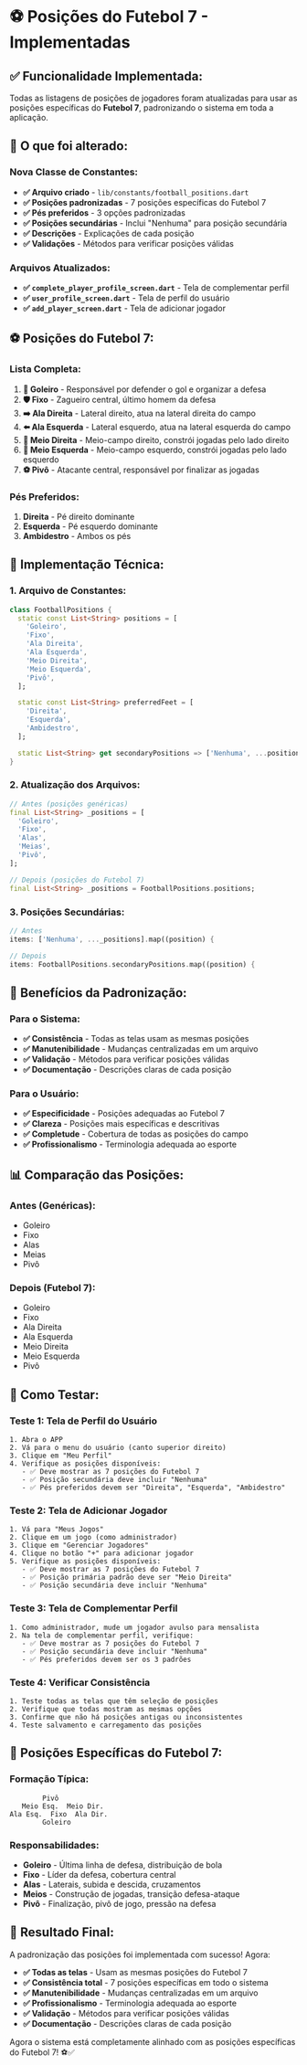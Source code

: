 # ⚽ Posições do Futebol 7 - Implementadas

## ✅ **Funcionalidade Implementada:**

Todas as listagens de posições de jogadores foram atualizadas para usar as posições específicas do **Futebol 7**, padronizando o sistema em toda a aplicação.

## 🎯 **O que foi alterado:**

### **Nova Classe de Constantes:**
- **✅ Arquivo criado** - `lib/constants/football_positions.dart`
- **✅ Posições padronizadas** - 7 posições específicas do Futebol 7
- **✅ Pés preferidos** - 3 opções padronizadas
- **✅ Posições secundárias** - Inclui "Nenhuma" para posição secundária
- **✅ Descrições** - Explicações de cada posição
- **✅ Validações** - Métodos para verificar posições válidas

### **Arquivos Atualizados:**
- **✅ `complete_player_profile_screen.dart`** - Tela de complementar perfil
- **✅ `user_profile_screen.dart`** - Tela de perfil do usuário
- **✅ `add_player_screen.dart`** - Tela de adicionar jogador

## ⚽ **Posições do Futebol 7:**

### **Lista Completa:**
1. **🥅 Goleiro** - Responsável por defender o gol e organizar a defesa
2. **🛡️ Fixo** - Zagueiro central, último homem da defesa
3. **➡️ Ala Direita** - Lateral direito, atua na lateral direita do campo
4. **⬅️ Ala Esquerda** - Lateral esquerdo, atua na lateral esquerda do campo
5. **🔄 Meio Direita** - Meio-campo direito, constrói jogadas pelo lado direito
6. **🔄 Meio Esquerda** - Meio-campo esquerdo, constrói jogadas pelo lado esquerdo
7. **⚽ Pivô** - Atacante central, responsável por finalizar as jogadas

### **Pés Preferidos:**
1. **Direita** - Pé direito dominante
2. **Esquerda** - Pé esquerdo dominante
3. **Ambidestro** - Ambos os pés

## 🔧 **Implementação Técnica:**

### **1. Arquivo de Constantes:**
```dart
class FootballPositions {
  static const List<String> positions = [
    'Goleiro',
    'Fixo',
    'Ala Direita',
    'Ala Esquerda', 
    'Meio Direita',
    'Meio Esquerda',
    'Pivô',
  ];

  static const List<String> preferredFeet = [
    'Direita',
    'Esquerda',
    'Ambidestro',
  ];

  static List<String> get secondaryPositions => ['Nenhuma', ...positions];
}
```

### **2. Atualização dos Arquivos:**
```dart
// Antes (posições genéricas)
final List<String> _positions = [
  'Goleiro',
  'Fixo',
  'Alas',
  'Meias',
  'Pivô',
];

// Depois (posições do Futebol 7)
final List<String> _positions = FootballPositions.positions;
```

### **3. Posições Secundárias:**
```dart
// Antes
items: ['Nenhuma', ..._positions].map((position) {

// Depois
items: FootballPositions.secondaryPositions.map((position) {
```

## 🎨 **Benefícios da Padronização:**

### **Para o Sistema:**
- **✅ Consistência** - Todas as telas usam as mesmas posições
- **✅ Manutenibilidade** - Mudanças centralizadas em um arquivo
- **✅ Validação** - Métodos para verificar posições válidas
- **✅ Documentação** - Descrições claras de cada posição

### **Para o Usuário:**
- **✅ Especificidade** - Posições adequadas ao Futebol 7
- **✅ Clareza** - Posições mais específicas e descritivas
- **✅ Completude** - Cobertura de todas as posições do campo
- **✅ Profissionalismo** - Terminologia adequada ao esporte

## 📊 **Comparação das Posições:**

### **Antes (Genéricas):**
- Goleiro
- Fixo
- Alas
- Meias
- Pivô

### **Depois (Futebol 7):**
- Goleiro
- Fixo
- Ala Direita
- Ala Esquerda
- Meio Direita
- Meio Esquerda
- Pivô

## 🧪 **Como Testar:**

### **Teste 1: Tela de Perfil do Usuário**
```
1. Abra o APP
2. Vá para o menu do usuário (canto superior direito)
3. Clique em "Meu Perfil"
4. Verifique as posições disponíveis:
   - ✅ Deve mostrar as 7 posições do Futebol 7
   - ✅ Posição secundária deve incluir "Nenhuma"
   - ✅ Pés preferidos devem ser "Direita", "Esquerda", "Ambidestro"
```

### **Teste 2: Tela de Adicionar Jogador**
```
1. Vá para "Meus Jogos"
2. Clique em um jogo (como administrador)
3. Clique em "Gerenciar Jogadores"
4. Clique no botão "+" para adicionar jogador
5. Verifique as posições disponíveis:
   - ✅ Deve mostrar as 7 posições do Futebol 7
   - ✅ Posição primária padrão deve ser "Meio Direita"
   - ✅ Posição secundária deve incluir "Nenhuma"
```

### **Teste 3: Tela de Complementar Perfil**
```
1. Como administrador, mude um jogador avulso para mensalista
2. Na tela de complementar perfil, verifique:
   - ✅ Deve mostrar as 7 posições do Futebol 7
   - ✅ Posição secundária deve incluir "Nenhuma"
   - ✅ Pés preferidos devem ser os 3 padrões
```

### **Teste 4: Verificar Consistência**
```
1. Teste todas as telas que têm seleção de posições
2. Verifique que todas mostram as mesmas opções
3. Confirme que não há posições antigas ou inconsistentes
4. Teste salvamento e carregamento das posições
```

## 🎯 **Posições Específicas do Futebol 7:**

### **Formação Típica:**
```
        Pivô
   Meio Esq.  Meio Dir.
Ala Esq.  Fixo  Ala Dir.
        Goleiro
```

### **Responsabilidades:**
- **Goleiro** - Última linha de defesa, distribuição de bola
- **Fixo** - Líder da defesa, cobertura central
- **Alas** - Laterais, subida e descida, cruzamentos
- **Meios** - Construção de jogadas, transição defesa-ataque
- **Pivô** - Finalização, pivô de jogo, pressão na defesa

## 🚀 **Resultado Final:**

A padronização das posições foi implementada com sucesso! Agora:

- **✅ Todas as telas** - Usam as mesmas posições do Futebol 7
- **✅ Consistência total** - 7 posições específicas em todo o sistema
- **✅ Manutenibilidade** - Mudanças centralizadas em um arquivo
- **✅ Profissionalismo** - Terminologia adequada ao esporte
- **✅ Validação** - Métodos para verificar posições válidas
- **✅ Documentação** - Descrições claras de cada posição

Agora o sistema está completamente alinhado com as posições específicas do Futebol 7! ⚽✅
